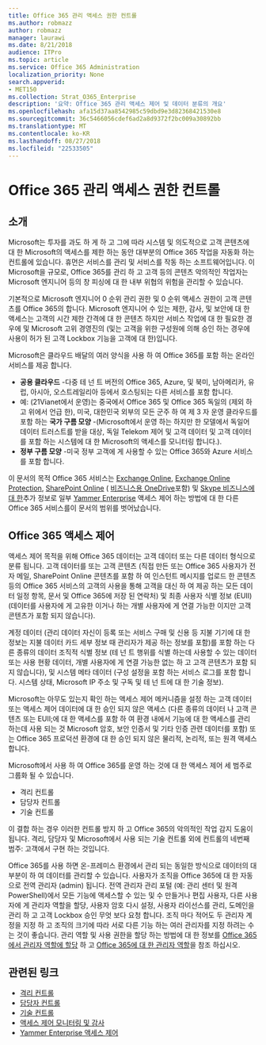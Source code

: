 ```yaml
---
title: Office 365 관리 액세스 권한 컨트롤
ms.author: robmazz
author: robmazz
manager: laurawi
ms.date: 8/21/2018
audience: ITPro
ms.topic: article
ms.service: Office 365 Administration
localization_priority: None
search.appverid:
- MET150
ms.collection: Strat_O365_Enterprise
description: '요약: Office 365 관리 액세스 제어 및 데이터 분류의 개요'
ms.openlocfilehash: afa15d37aa8542985c59dbd9e3d82368421530e8
ms.sourcegitcommit: 36c5466056cdef6ad2a8d9372f2bc009a30892bb
ms.translationtype: MT
ms.contentlocale: ko-KR
ms.lasthandoff: 08/27/2018
ms.locfileid: "22533505"
---
```

# <a name="administrative-access-controls-in-office-365"></a>Office 365 관리 액세스 권한 컨트롤 

## <a name="introduction"></a>소개
Microsoft는 투자를 과도 하 게 하 고 그에 따라 시스템 및 의도적으로 고객 콘텐츠에 대 한 Microsoft의 액세스를 제한 하는 동안 대부분의 Office 365 작업을 자동화 하는 컨트롤에 있습니다. 휴먼은 서비스를 관리 및 서비스를 작동 하는 소프트웨어입니다. 이 Microsoft을 규모로, Office 365를 관리 하 고 고객 등의 콘텐츠 악의적인 작업자는 Microsoft 엔지니어 등의 창 피싱에 대 한 내부 위협의 위험을 관리할 수 있습니다.

기본적으로 Microsoft 엔지니어 0 순위 관리 권한 및 0 순위 액세스 권한이 고객 콘텐츠를 Office 365의 합니다. Microsoft 엔지니어 수 있는 제한, 감사, 및 보안에 대 한 액세스는 고객의 시간 제한 간격에 대 한 콘텐츠 하지만 서비스 작업에 대 한 필요한 경우에 및 Microsoft 고위 경영진의 (및는 고객을 위한 구성원에 의해 승인 하는 경우에 사용이 허가 된 고객 Lockbox 기능을 고객에 대 한)입니다.

Microsoft은 클라우드 배달의 여러 양식을 사용 하 여 Office 365를 포함 하는 온라인 서비스를 제공 합니다.

- **공용 클라우드** -다중 테 넌 트 버전의 Office 365, Azure, 및 북미, 남아메리카, 유럽, 아시아, 오스트레일리아 등에서 호스팅되는 다른 서비스를 포함 합니다.
- 예: (21Vianet에서 운영)는 중국에서 Office 365 및 Office 365 독일의 (제외 하 고 위에서 언급 한), 미국, 대한민국 외부의 모든 군주 하 여 제 3 자 운영 클라우드를 포함 하는 **국가 구름 모양** -(Microsoft에서 운영 하는 하지만 한 모델에서 독일어 데이터 트러스트를 받을 대상, 독일 Telekom 제어 및 고객 데이터 및 고객 데이터를 포함 하는 시스템에 대 한 Microsoft의 액세스를 모니터링 합니다.).
- **정부 구름 모양** -미국 정부 고객에 게 사용할 수 있는 Office 365와 Azure 서비스를 포함 합니다.

이 문서의 목적 Office 365 서비스는 [Exchange Online](https://docs.microsoft.com/Exchange/exchange-online), [Exchange Online Protection](https://docs.microsoft.com/Office365/SecurityCompliance/eop/exchange-online-protection-overview), [SharePoint Online](https://docs.microsoft.com/sharepoint/sharepoint-online) ( [비즈니스용 OneDrive](https://docs.microsoft.com/OneDrive/onedrive)포함) 및 [Skype 비즈니스에 대 한](https://docs.microsoft.com/SkypeForBusiness/skype-for-business-online)추가 정보로 일부 [Yammer Enterprise](https://support.office.com/article/yammer-–-admin-help-e1464355-1f97-49ac-b2aa-dd320b179dbe?ui=en-US&rs=en-US&ad=US) 액세스 제어 하는 방법에 대 한 다른 Office 365 서비스를이 문서의 범위를 벗어났습니다.

## <a name="office-365-access-controls"></a>Office 365 액세스 제어
액세스 제어 목적을 위해 Office 365 데이터는 고객 데이터 또는 다른 데이터 형식으로 분류 됩니다. 고객 데이터를 또는 고객 콘텐츠 (직접 만든 또는 Office 365 사용자가 전자 메일, SharePoint Online 콘텐츠를 포함 하 여 인스턴트 메시지를 업로드 한 콘텐츠 등의 Office 365 서비스의 고객의 사용을 통해 고객을 대신 하 여 제공 하는 모든 데이터 일정 항목, 문서 및 Office 365에 저장 된 연락처) 및 최종 사용자 식별 정보 (EUII) (데이터를 사용자에 게 고유한 이거나 하는 개별 사용자에 게 연결 가능한 이지만 고객 콘텐츠가 포함 되지 않습니다). 

계정 데이터 (관리 데이터 자신이 등록 또는 서비스 구매 및 신용 등 지불 기기에 대 한 정보는 지불 데이터 카드 세부 정보 때 관리자가 제공 하는 정보를 포함)를 포함 하는 다른 종류의 데이터 조직적 식별 정보 (테 넌 트 행위를 식별 하는데 사용할 수 있는 데이터 또는 사용 현황 데이터, 개별 사용자에 게 연결 가능한 없는 하 고 고객 콘텐츠가 포함 되지 않습니다), 및 시스템 메타 데이터 (구성 설정을 포함 하는 서비스 로그를 포함 합니다. 시스템 상태, Microsoft IP 주소 및 구독 및 테 넌 트에 대 한 기술 정보).

Microsoft는 아무도 있는지 확인 하는 액세스 제어 메커니즘을 설정 하는 고객 데이터 또는 액세스 제어 데이터에 대 한 승인 되지 않은 액세스 (다른 종류의 데이터 나 고객 콘텐츠 또는 EUII;에 대 한 액세스를 포함 하 여 환경 내에서 기능에 대 한 액세스를 관리 하는데 사용 되는 것 Microsoft 암호, 보안 인증서 및 기타 인증 관련 데이터를 포함) 또는 Office 365 프로덕션 환경에 대 한 승인 되지 않은 물리적, 논리적, 또는 원격 액세스 합니다.

Microsoft에서 사용 하 여 Office 365를 운영 하는 것에 대 한 액세스 제어 세 범주로 그룹화 될 수 있습니다.
- 격리 컨트롤
- 담당자 컨트롤
- 기술 컨트롤

이 결합 하는 경우 이러한 컨트롤 방지 하 고 Office 365의 악의적인 작업 감지 도움이 됩니다. 격리, 담당자 및 Microsoft에서 사용 되는 기술 컨트롤 외에 컨트롤의 네번째 범주: 고객에서 구현 하는 것입니다.

Office 365를 사용 하면 온-프레미스 환경에서 관리 되는 동일한 방식으로 데이터의 대부분이 하 여 데이터를 관리할 수 있습니다. 사용자가 조직을 Office 365에 대 한 자동으로 전역 관리자 (admin) 됩니다. 전역 관리자 관리 포털 (예: 관리 센터 및 원격 PowerShell)에서 모든 기능에 액세스할 수 있는 및 수 만들거나 편집 사용자, 다른 사용자에 게 관리자 역할을 할당, 사용자 암호 다시 설정, 사용자 라이선스를 관리, 도메인을 관리 하 고 고객 Lockbox 승인 무엇 보다 요청 합니다. 조직 마다 적어도 두 관리자 계정을 지정 하 고 조직의 크기에 따라 서로 다른 기능 하는 여러 관리자를 지정 하려는 수는 것이 좋습니다. 관리 역할 및 사용 권한을 할당 하는 방법에 대 한 정보를 [Office 365에서 관리자 역할에 할당](https://support.office.com/article/Assigning-admin-roles-in-Office-365-eac4d046-1afd-4f1a-85fc-8219c79e1504) 하 고 [Office 365에 대 한 관리자 역할](https://support.office.com/article/Permissions-in-Office-365-DA585EEA-F576-4F55-A1E0-87090B6AAA9D)을 참조 하십시오.


## <a name="related-links"></a>관련된 링크

- [격리 컨트롤](office-365-isolation-controls.md)
- [담당자 컨트롤](office-365-personnel-controls.md)
- [기술 컨트롤](office-365-technology-controls.md)
- [액세스 제어 모니터링 및 감사](office-365-monitoring-and-auditing-access-controls.md)
- [Yammer Enterprise 액세스 제어](office-365-yammer-enterprise-access-controls.md)